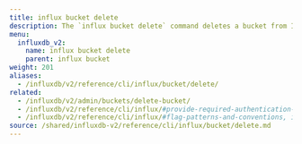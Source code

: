 ```yaml
---
title: influx bucket delete
description: The `influx bucket delete` command deletes a bucket from InfluxDB and all the data it contains.
menu:
  influxdb_v2:
    name: influx bucket delete
    parent: influx bucket
weight: 201
aliases:
  - /influxdb/v2/reference/cli/influx/bucket/delete/
related:
  - /influxdb/v2/admin/buckets/delete-bucket/
  - /influxdb/v2/reference/cli/influx/#provide-required-authentication-credentials, influx CLI—Provide required authentication credentials
  - /influxdb/v2/reference/cli/influx/#flag-patterns-and-conventions, influx CLI—Flag patterns and conventions
source: /shared/influxdb-v2/reference/cli/influx/bucket/delete.md
---
```


<!-- The content for this file is located at
// SOURCE content/shared/influxdb-v2/reference/cli/influx/bucket/delete.md -->
